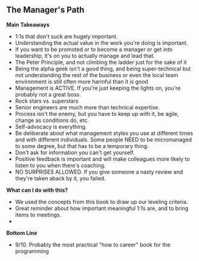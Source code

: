## The Manager's Path

**Main Takeaways**
- 1:1s that don't suck are hugely important. 
- Understanding the actual value in the work you're doing is important.
- If you want to be promoted or to become a manager or get into leadership, it's on you to actually manage and lead that.
- The Peter Principle, and not climbing the ladder just for the sake of it
- Being the alpha geek isn't a good thing, and being super-technical but not understanding the rest of the business or even the local team environment is still often more harmful than it is good
- Management is ACTIVE. If you're just keeping the lights on, you're probably not a great boss.
- Rock stars vs. superstars
- Senior engineers are much more than technical expertise.
- Process isn't the enemy, but you have to keep up with it, be agile, change as conditions do, etc.
- Self-advocacy is everything.
- Be deliberate about what management styles you use at different times and with different individuals. Some people NEED to be micromanaged to some degree, but that has to be a temporary thing.
- Don't ask for information you can't get yourself.
- Positive feedback is important and will make colleagues more likely to listen to you when there's coaching.
- NO SURPRISES ALLOWED. If you give someone a nasty review and they're taken aback by it, you failed.

**What can I do with this?**
- We used the concepts from this book to draw up our leveling criteria.
- Great reminder about how important meaningful 1:1s are, and to bring items to meetings.
- 

**Bottom Line**
- 9/10. Probably the most practical "how to career" book for the programming
<!--stackedit_data:
eyJoaXN0b3J5IjpbLTEyOTc0MTQ0MTMsLTE0ODU3NjE4NTJdfQ
==
-->